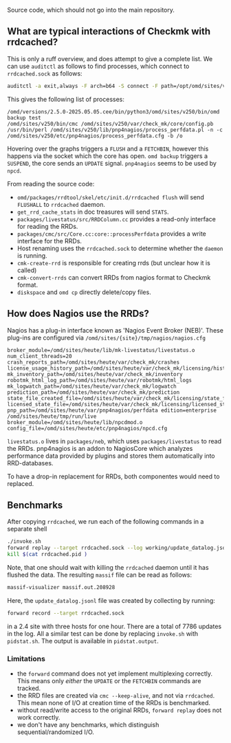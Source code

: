 Source code, which should not go into the main repository.

## What are typical interactions of Checkmk with rrdcached?

This is only a ruff overview, and does attempt to give a complete list.
We can use `auditctl` as follows to find processes, which connect to `rrdcached.sock` as follows:

```sh
auditctl -a exit,always -F arch=b64 -S connect -F path=/opt/omd/sites/v250/tmp/run/rrdcached.sock -k test_audit_final
```

This gives the following list of processes:
```
/omd/versions/2.5.0-2025.05.05.cee/bin/python3/omd/sites/v250/bin/omd backup test
/omd/sites/v250/bin/cmc /omd/sites/v250/var/check_mk/core/config.pb
/usr/bin/perl /omd/sites/v250/lib/pnp4nagios/process_perfdata.pl -n -c /omd/sites/v250/etc/pnp4nagios/process_perfdata.cfg -b /o
```

Hovering over the graphs triggers a `FLUSH` and a `FETCHBIN`, however this happens via the socket which the core has open.
`omd backup` triggers a `SUSPEND`, the core sends an `UPDATE` signal.
`pnp4nagios` seems to be used by `npcd`.

From reading the source code:

* `omd/packages/rrdtool/skel/etc/init.d/rrdcached flush` will send `FLUSHALL` to `rrdcached` daemon. 
* `get_rrd_cache_stats` in doc treasures will send `STATS`.
* `packages/livestatus/src/RRDColumn.cc` provides a read-only interface for reading the RRDs.
* `packages/cmc/src/Core.cc:core::processPerfdata` provides a write interface for the RRDs.
* Host renaming uses the `rrdcached.sock` to determine whether the `daemon` is running.
* `cmk-create-rrd` is responsible for creating rrds (but unclear how it is called)
* `cmk-convert-rrds` can convert RRDs from nagios format to Checkmk format.
* `diskspace` and `omd cp` directly delete/copy files.

## How does Nagios use the RRDs?

Nagios has a plug-in interface known as 'Nagios Event Broker (NEB)'.
These plug-ins are configured via `/omd/sites/{site}/tmp/nagios/nagios.cfg`

```
broker_module=/omd/sites/heute/lib/mk-livestatus/livestatus.o num_client_threads=20 crash_reports_path=/omd/sites/heute/var/check_mk/crashes license_usage_history_path=/omd/sites/heute/var/check_mk/licensing/history.json mk_inventory_path=/omd/sites/heute/var/check_mk/inventory robotmk_html_log_path=/omd/sites/heute/var/robotmk/html_logs mk_logwatch_path=/omd/sites/heute/var/check_mk/logwatch prediction_path=/omd/sites/heute/var/check_mk/prediction state_file_created_file=/omd/sites/heute/var/check_mk/licensing/state_file_created licensed_state_file=/omd/sites/heute/var/check_mk/licensing/licensed_state pnp_path=/omd/sites/heute/var/pnp4nagios/perfdata edition=enterprise /omd/sites/heute/tmp/run/live
broker_module=/omd/sites/heute/lib/npcdmod.o config_file=/omd/sites/heute/etc/pnp4nagios/npcd.cfg
```

`livestatus.o` lives in `packages/neb`, which uses `packages/livestatus` to read the RRDs.
pnp4nagios is an addon to NagiosCore which analyzes performance data provided by plugins and stores them automatically into RRD-databases.

To have a drop-in replacement for RRDs, both componentes would need to replaced.

## Benchmarks

After copying `rrdcached`, we run each of the following commands in a separate shell
```sh
./invoke.sh
forward replay --target rrdcached.sock --log working/update_datalog.jsonl
kill $(cat rrdcached.pid )
```
Note, that one should wait with killing the `rrdcached` daemon until it has flushed the data.
The resulting `massif` file can be read as follows:
```sh
massif-visualizer massif.out.208928
```
Here, the `update_datalog.jsonl` file was created by collecting by running:
```sh
forward record --target rrdcached.sock
```
in a 2.4 site with three hosts for one hour. There are a total of 7786 updates in the log.
All a similar test can be done by replacing `invoke.sh` with `pidstat.sh`.
The output is available in `pidstat.output`.


### Limitations

* the `forward` command does not yet implement multiplexing correctly. This means only *either* the `UPDATE` or the `FETCHBIN` commands are tracked.
* the RRD files are created via `cmc --keep-alive`, and not via `rrdcached`. This mean none of I/O at creation time of the RRDs is benchmarked.
* without read/write access to the original RRDs, `forward replay` does not work correctly.
* we don't have any benchmarks, which distinguish sequential/randomized I/O.
